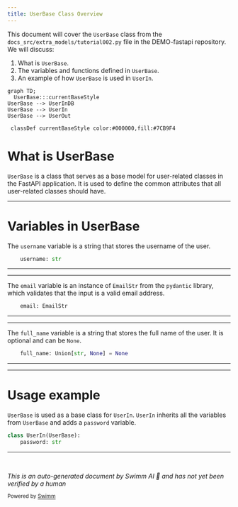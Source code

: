 ```yaml
---
title: UserBase Class Overview
---
```

This document will cover the `UserBase` class from the `docs_src/extra_models/tutorial002.py` file in the DEMO-fastapi repository. We will discuss:

1. What is `UserBase`.
2. The variables and functions defined in `UserBase`.
3. An example of how `UserBase` is used in `UserIn`.

```mermaid
graph TD;
  UserBase:::currentBaseStyle
UserBase --> UserInDB
UserBase --> UserIn
UserBase --> UserOut

 classDef currentBaseStyle color:#000000,fill:#7CB9F4
```

# What is UserBase

`UserBase` is a class that serves as a base model for user-related classes in the FastAPI application. It is used to define the common attributes that all user-related classes should have.

<SwmSnippet path="/docs_src/extra_models/tutorial002.py" line="10">

---

# Variables in UserBase

The `username` variable is a string that stores the username of the user.

```python
    username: str
```

---

</SwmSnippet>

<SwmSnippet path="/docs_src/extra_models/tutorial002.py" line="11">

---

The `email` variable is an instance of `EmailStr` from the `pydantic` library, which validates that the input is a valid email address.

```python
    email: EmailStr
```

---

</SwmSnippet>

<SwmSnippet path="/docs_src/extra_models/tutorial002.py" line="12">

---

The `full_name` variable is a string that stores the full name of the user. It is optional and can be `None`.

```python
    full_name: Union[str, None] = None
```

---

</SwmSnippet>

<SwmSnippet path="/docs_src/extra_models/tutorial002.py" line="15">

---

# Usage example

`UserBase` is used as a base class for `UserIn`. `UserIn` inherits all the variables from `UserBase` and adds a `password` variable.

```python
class UserIn(UserBase):
    password: str
```

---

</SwmSnippet>

&nbsp;

*This is an auto-generated document by Swimm AI 🌊 and has not yet been verified by a human*

<SwmMeta version="3.0.0" repo-id="Z2l0aHViJTNBJTNBREVNTy1mYXN0YXBpJTNBJTNBZ2lsYWRuYXZvdA==" repo-name="DEMO-fastapi" doc-type="general-class"><sup>Powered by [Swimm](/)</sup></SwmMeta>
